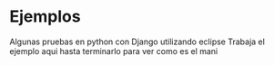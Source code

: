 Ejemplos
========

Algunas pruebas en python con Django
utilizando eclipse
Trabaja el ejemplo aqui hasta terminarlo para ver como es el mani
